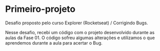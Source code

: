 # Primeiro-projeto

Desafio proposto pelo curso Explorer (Rocketseat) / Corrigindo Bugs.

Nesse desafio, recebi um código com o projeto desenvolvido durante as aulas da Fase 01.
O código sofreu algumas alterações e utilizamos o que aprendemos durante a aula para acertar o Bug.





